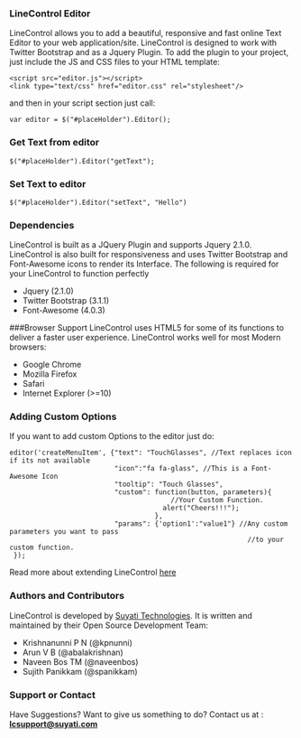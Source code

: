 ### LineControl Editor
LineControl allows you to add a beautiful, responsive and fast online Text Editor to your web application/site. LineControl is designed to work with Twitter Bootstrap and as a Jquery Plugin. To add the plugin to your project, just include the JS and CSS files to your HTML template:
```
<script src="editor.js"></script>
<link type="text/css" href="editor.css" rel="stylesheet"/>
```
and then in your script section just call:

```
var editor = $("#placeHolder").Editor();
```
### Get Text from editor
```
$("#placeHolder").Editor("getText");

```
### Set Text to editor
```
$("#placeHolder").Editor("setText", "Hello")

```
### Dependencies
LineControl is built as a JQuery Plugin and supports Jquery 2.1.0. LineControl is also built for responsiveness and uses Twitter Bootstrap and Font-Awesome icons to render its Interface. The following is required for your LineControl to function perfectly
* Jquery (2.1.0)
* Twitter Bootstrap (3.1.1)
* Font-Awesome (4.0.3)

###Browser Support
LineControl uses HTML5 for some of its functions to deliver a faster user experience. LineControl works well for most Modern browsers:
* Google Chrome
* Mozilla Firefox
* Safari
* Internet Explorer (>=10)

### Adding Custom Options
If you want to add custom Options to the editor just do:
```
editor('createMenuItem', {"text": "TouchGlasses", //Text replaces icon if its not available
                          "icon":"fa fa-glass", //This is a Font-Awesome Icon 
                          "tooltip": "Touch Glasses",
                          "custom": function(button, parameters){ 
                                        //Your Custom Function.
                                      alert("Cheers!!!");
                                    },
                          "params": {'option1':"value1"} //Any custom parameters you want to pass
                                                           //to your custom function.
 });
```

Read more about extending LineControl [here](https://github.com/suyati/line-control/wiki)

### Authors and Contributors
LineControl is developed by [Suyati Technologies](http://suyati.com/products).
It is written and maintained by their Open Source Development Team:
* Krishnanunni P N (@kpnunni)
* Arun V B (@abalakrishnan)
* Naveen Bos TM (@naveenbos)
* Sujith Panikkam (@spanikkam)

### Support or Contact
Have Suggestions? Want to give us something to do? Contact us at : **lcsupport@suyati.com**
